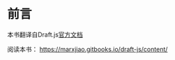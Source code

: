 # 前言

本书翻译自Draft.js[官方文档](https://draftjs.org/docs/overview.html#content)

阅读本书： https://marxjiao.gitbooks.io/draft-js/content/




